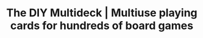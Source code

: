 ---
title: The DIY Multideck | Multiuse playing cards for hundreds of board games
description: The DIY multideck is a deck of 162 playing cards (3 standard decks) that allows you to play hundreds of existing games, not only classic card games but also modern games that use components like boards or coins. The DIY multideck is ideal for traveling and prototyping new games.
name: The DIY Multideck
shortName: DIY Multideck
addShortcut: true
url: https://diymultideck.mauri.app
sourceCode: https://github.com/mauriciabad/diy-multideck-website
maskableIcon: /apps/diymultideck/maskable-icon.png
---